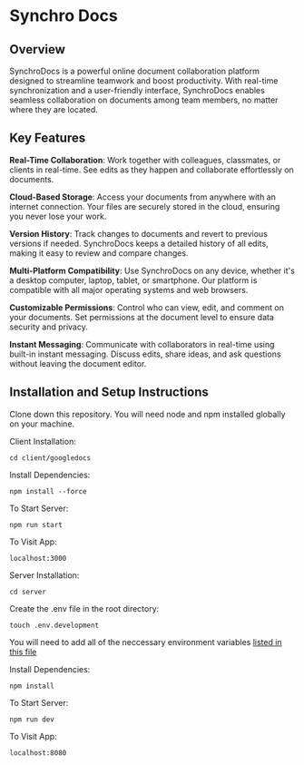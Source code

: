 # Synchro Docs
## Overview
SynchroDocs is a powerful online document collaboration platform designed to streamline teamwork and boost productivity. With real-time synchronization and a user-friendly interface, SynchroDocs enables seamless collaboration on documents among team members, no matter where they are located.

## Key Features
**Real-Time Collaboration**: Work together with colleagues, classmates, or clients in real-time. See edits as they happen and collaborate effortlessly on documents.

**Cloud-Based Storage**: Access your documents from anywhere with an internet connection. Your files are securely stored in the cloud, ensuring you never lose your work.

**Version History**: Track changes to documents and revert to previous versions if needed. SynchroDocs keeps a detailed history of all edits, making it easy to review and compare changes.

**Multi-Platform Compatibility**: Use SynchroDocs on any device, whether it's a desktop computer, laptop, tablet, or smartphone. Our platform is compatible with all major operating systems and web browsers.

**Customizable Permissions**: Control who can view, edit, and comment on your documents. Set permissions at the document level to ensure data security and privacy.

**Instant Messaging**: Communicate with collaborators in real-time using built-in instant messaging. Discuss edits, share ideas, and ask questions without leaving the document editor.

## Installation and Setup Instructions

Clone down this repository. You will need node and npm installed globally on your machine.

Client Installation:

`cd client/googledocs`

Install Dependencies:

`npm install --force`

To Start Server:

`npm run start`

To Visit App:

`localhost:3000`

Server Installation:

`cd server`

Create the .env file in the root directory:

`touch .env.development`

You will need to add all of the neccessary environment variables [listed in this file](server/src/config/env.config.ts)

Install Dependencies:

`npm install`

To Start Server:

`npm run dev`

To Visit App:

`localhost:8080`
